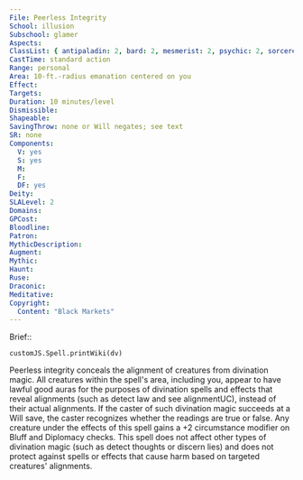 ```yaml
---
File: Peerless Integrity
School: illusion
Subschool: glamer
Aspects: 
ClassList: { antipaladin: 2, bard: 2, mesmerist: 2, psychic: 2, sorcerer: 2, wizard: 2 }
CastTime: standard action
Range: personal
Area: 10-ft.-radius emanation centered on you
Effect: 
Targets: 
Duration: 10 minutes/level
Dismissible: 
Shapeable: 
SavingThrow: none or Will negates; see text
SR: none
Components:
  V: yes
  S: yes
  M: 
  F: 
  DF: yes
Deity: 
SLALevel: 2
Domains: 
GPCost: 
Bloodline: 
Patron: 
MythicDescription: 
Augment: 
Mythic: 
Haunt: 
Ruse: 
Draconic: 
Meditative: 
Copyright:
  Content: "Black Markets"
---
```

Brief:: 

```dataviewjs
customJS.Spell.printWiki(dv)
```

Peerless integrity conceals the alignment of creatures from divination magic. All creatures within the spell's area, including you, appear to have lawful good auras for the purposes of divination spells and effects that reveal alignments (such as detect law and see alignmentUC), instead of their actual alignments. If the caster of such divination magic succeeds at a Will save, the caster recognizes whether the readings are true or false. Any creature under the effects of this spell gains a +2 circumstance modifier on Bluff and Diplomacy checks.  This spell does not affect other types of divination magic (such as detect thoughts or discern lies) and does not protect against spells or effects that cause harm based on targeted creatures' alignments.
